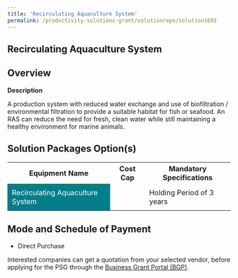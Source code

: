 ```yaml
---
title: 'Recirculating Aquaculture System'
permalink: /productivity-solutions-grant/solutionrepo/solution1693
---
```


## Recirculating Aquaculture System

## Overview

**Description**

A production system with reduced water exchange and use of biofiltration / environmental filtration to provide a suitable habitat for fish or seafood. An RAS can reduce the need for fresh, clean water while still maintaining a healthy environment for marine animals.

## Solution Packages Option(s)

<table>
<tr>
<th><b>Equipment Name</b></th>
<th><b>Cost Cap</b></th>
<th><b>Mandatory Specifications</b></th>
</tr>
<tr>
<td style='padding: 10px; background-color: #037E8A; color: #FFFFFF;'>Recirculating Aquaculture System</td>
<td style='padding: 10px;'> </td>
<td style='padding: 10px;'>Holding Period of 3 years</td>
</tr>
</table>

## Mode and Schedule of Payment

 - Direct Purchase

Interested companies can get a quotation from your selected vendor, before applying for the PSG through the <a href='https://www.businessgrants.gov.sg/' target='_blank' rel='noopener'>Business Grant Portal (BGP)</a>.

<script src="/jquery/resize-tables.js"></script>

